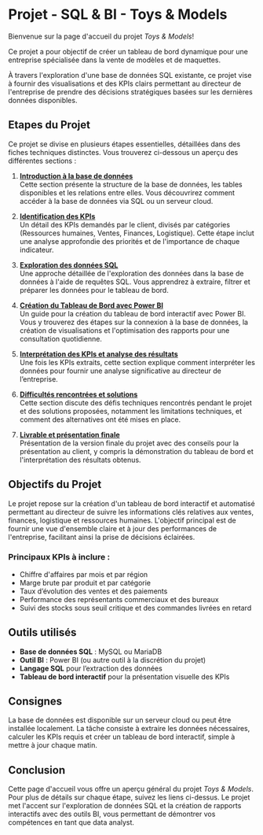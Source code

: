 # Projet - SQL & BI - Toys & Models

Bienvenue sur la page d'accueil du projet *Toys & Models*!

Ce projet a pour objectif de créer un tableau de bord dynamique pour une entreprise spécialisée dans la vente de modèles et de maquettes.

À travers l'exploration d'une base de données SQL existante, ce projet vise à fournir des visualisations et des KPIs clairs permettant au directeur de l'entreprise de prendre des décisions stratégiques basées sur les dernières données disponibles.

## Etapes du Projet

Ce projet se divise en plusieurs étapes essentielles, détaillées dans des fiches techniques distinctes. Vous trouverez ci-dessous un aperçu des différentes sections :

1. **[Introduction à la base de données]()**  
   Cette section présente la structure de la base de données, les tables disponibles et les relations entre elles. Vous découvrirez comment accéder à la base de données via SQL ou un serveur cloud.

2. **[Identification des KPIs]()**  
   Un détail des KPIs demandés par le client, divisés par catégories (Ressources humaines, Ventes, Finances, Logistique). Cette étape inclut une analyse approfondie des priorités et de l'importance de chaque indicateur.

3. **[Exploration des données SQL]()**  
   Une approche détaillée de l'exploration des données dans la base de données à l'aide de requêtes SQL. Vous apprendrez à extraire, filtrer et préparer les données pour le tableau de bord.

4. **[Création du Tableau de Bord avec Power BI]()**  
   Un guide pour la création du tableau de bord interactif avec Power BI. Vous y trouverez des étapes sur la connexion à la base de données, la création de visualisations et l'optimisation des rapports pour une consultation quotidienne.

5. **[Interprétation des KPIs et analyse des résultats]()**  
   Une fois les KPIs extraits, cette section explique comment interpréter les données pour fournir une analyse significative au directeur de l’entreprise.

6. **[Difficultés rencontrées et solutions]()**  
   Cette section discute des défis techniques rencontrés pendant le projet et des solutions proposées, notamment les limitations techniques, et comment des alternatives ont été mises en place.

7. **[Livrable et présentation finale]()**  
   Présentation de la version finale du projet avec des conseils pour la présentation au client, y compris la démonstration du tableau de bord et l'interprétation des résultats obtenus.

## Objectifs du Projet

Le projet repose sur la création d'un tableau de bord interactif et automatisé permettant au directeur de suivre les informations clés relatives aux ventes, finances, logistique et ressources humaines. L'objectif principal est de fournir une vue d'ensemble claire et à jour des performances de l'entreprise, facilitant ainsi la prise de décisions éclairées.

### Principaux KPIs à inclure :
- Chiffre d'affaires par mois et par région
- Marge brute par produit et par catégorie
- Taux d’évolution des ventes et des paiements
- Performance des représentants commerciaux et des bureaux
- Suivi des stocks sous seuil critique et des commandes livrées en retard

## Outils utilisés

- **Base de données SQL** : MySQL ou MariaDB
- **Outil BI** : Power BI (ou autre outil à la discrétion du projet)
- **Langage SQL** pour l’extraction des données
- **Tableau de bord interactif** pour la présentation visuelle des KPIs

## Consignes

La base de données est disponible sur un serveur cloud ou peut être installée localement. La tâche consiste à extraire les données nécessaires, calculer les KPIs requis et créer un tableau de bord interactif, simple à mettre à jour chaque matin.

## Conclusion

Cette page d'accueil vous offre un aperçu général du projet *Toys & Models*. Pour plus de détails sur chaque étape, suivez les liens ci-dessus. Le projet met l'accent sur l'exploration de données SQL et la création de rapports interactifs avec des outils BI, vous permettant de démontrer vos compétences en tant que data analyst.
